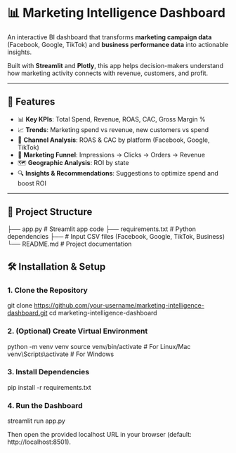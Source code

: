 # 📊 Marketing Intelligence Dashboard  

An interactive BI dashboard that transforms **marketing campaign data** (Facebook, Google, TikTok) and **business performance data** into actionable insights.  

Built with **Streamlit** and **Plotly**, this app helps decision-makers understand how marketing activity connects with revenue, customers, and profit.  

---

## 🚀 Features  

- 📊 **Key KPIs**: Total Spend, Revenue, ROAS, CAC, Gross Margin %  
- 📈 **Trends**: Marketing spend vs revenue, new customers vs spend  
- 🎯 **Channel Analysis**: ROAS & CAC by platform (Facebook, Google, TikTok)  
- 🔄 **Marketing Funnel**: Impressions → Clicks → Orders → Revenue  
- 🗺️ **Geographic Analysis**: ROI by state  
- 🔍 **Insights & Recommendations**: Suggestions to optimize spend and boost ROI  

---

## 📂 Project Structure  

├── app.py # Streamlit app code
├── requirements.txt # Python dependencies
├── # Input CSV files (Facebook, Google, TikTok, Business)
└── README.md # Project documentation


## 🛠️ Installation & Setup  

### 1. Clone the Repository  

git clone https://github.com/your-username/marketing-intelligence-dashboard.git
cd marketing-intelligence-dashboard

### 2. (Optional) Create Virtual Environment
   
python -m venv venv
source venv/bin/activate   # For Linux/Mac
venv\Scripts\activate      # For Windows

### 3. Install Dependencies

pip install -r requirements.txt

### 4. Run the Dashboard
   
streamlit run app.py

Then open the provided localhost URL in your browser (default: http://localhost:8501).

